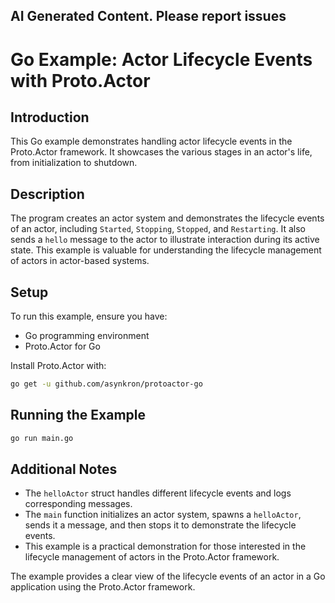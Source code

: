 ## AI Generated Content. Please report issues

# Go Example: Actor Lifecycle Events with Proto.Actor

## Introduction
This Go example demonstrates handling actor lifecycle events in the Proto.Actor framework. It showcases the various stages in an actor's life, from initialization to shutdown.

## Description
The program creates an actor system and demonstrates the lifecycle events of an actor, including `Started`, `Stopping`, `Stopped`, and `Restarting`. It also sends a `hello` message to the actor to illustrate interaction during its active state. This example is valuable for understanding the lifecycle management of actors in actor-based systems.

## Setup
To run this example, ensure you have:
- Go programming environment
- Proto.Actor for Go

Install Proto.Actor with:
```bash
go get -u github.com/asynkron/protoactor-go
```

## Running the Example

```bash
go run main.go
```

## Additional Notes
- The `helloActor` struct handles different lifecycle events and logs corresponding messages.
- The `main` function initializes an actor system, spawns a `helloActor`, sends it a message, and then stops it to demonstrate the lifecycle events.
- This example is a practical demonstration for those interested in the lifecycle management of actors in the Proto.Actor framework.

The example provides a clear view of the lifecycle events of an actor in a Go application using the Proto.Actor framework.

